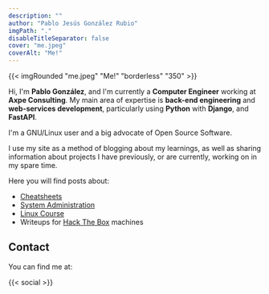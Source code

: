 ```yaml
---
description: ""
author: "Pablo Jesús González Rubio"
imgPath: "."
disableTitleSeparator: false
cover: "me.jpeg"
coverAlt: "Me!"
---
```


<div class="row">
    <div class="col-auto col-md-auto">
        {{< imgRounded "me.jpeg" "Me!" "borderless" "350" >}}
    </div>
    <div class="col">

Hi, I'm **Pablo González**, and I'm currently a **Computer Engineer** working at **Axpe Consulting**. My main area of expertise is **back-end engineering** and **web-services development**, particularly using **Python** with **Django**, and **FastAPI**.

I'm a GNU/Linux user and a big advocate of Open Source Software.

I use my site as a method of blogging about my learnings, as well as sharing information about projects I have previously, or are currently, working on in my spare time.
    </div>
</div>

Here you will find posts about:

* [Cheatsheets](tags/cheatsheet/)
* [System Administration](tags/sysadmin/)
* [Linux Course](tags/linux/)
* Writeups for [Hack The Box](writeups/htb/) machines

## Contact

You can find me at:

{{< social >}}
